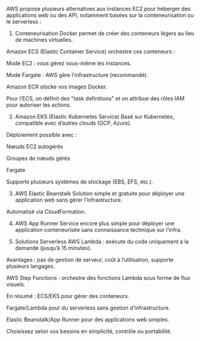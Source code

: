 AWS propose plusieurs alternatives aux instances EC2 pour héberger des applications web ou des API, notamment basées sur la conteneurisation ou le serverless :

1. Conteneurisation
Docker permet de créer des conteneurs légers au lieu de machines virtuelles.

Amazon ECS (Elastic Container Service) orchestre ces conteneurs :

Mode EC2 : vous gérez vous-même les instances.

Mode Fargate : AWS gère l'infrastructure (recommandé).

Amazon ECR stocke vos images Docker.

Pour l’ECS, on définit des "task definitions" et on attribue des rôles IAM pour autoriser les actions.

2. Amazon EKS (Elastic Kubernetes Service)
Basé sur Kubernetes, compatible avec d’autres clouds (GCP, Azure).

Déploiement possible avec :

Nœuds EC2 autogérés

Groupes de nœuds gérés

Fargate

Supporte plusieurs systèmes de stockage (EBS, EFS, etc.).

3. AWS Elastic Beanstalk
Solution simple et gratuite pour déployer une application web sans gérer l’infrastructure.

Automatisé via CloudFormation.

4. AWS App Runner
Service encore plus simple pour déployer une application conteneurisée sans connaissance technique sur l’infra.

5. Solutions Serverless
AWS Lambda : exécute du code uniquement à la demande (jusqu’à 15 minutes).

Avantages : pas de gestion de serveur, coût à l’utilisation, supporte plusieurs langages.

AWS Step Functions : orchestre des fonctions Lambda sous forme de flux visuels.

En résumé :
ECS/EKS pour gérer des conteneurs.

Fargate/Lambda pour du serverless sans gestion d’infrastructure.

Elastic Beanstalk/App Runner pour des applications web simples.

Choisissez selon vos besoins en simplicité, contrôle ou portabilité.
